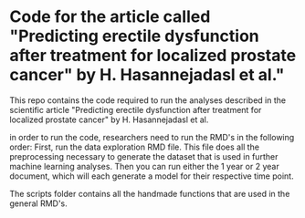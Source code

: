 # Code for the article called "Predicting erectile dysfunction after treatment for localized prostate cancer" by H. Hasannejadasl et al."
This repo contains the code required to run the analyses described in the scientific article "Predicting erectile dysfunction after treatment for localized prostate cancer" by H. Hasannejadasl et al.

in order to run the code, researchers need to run the RMD's in the following order:
First, run the data exploration RMD file. This file does all the preprocessing necessary to generate the dataset that is used in further machine learning analyses. Then you can run either the 1 year or 2 year document, which will each generate a model for their respective time point. 

The scripts folder contains all the handmade functions that are used in the general RMD's.
